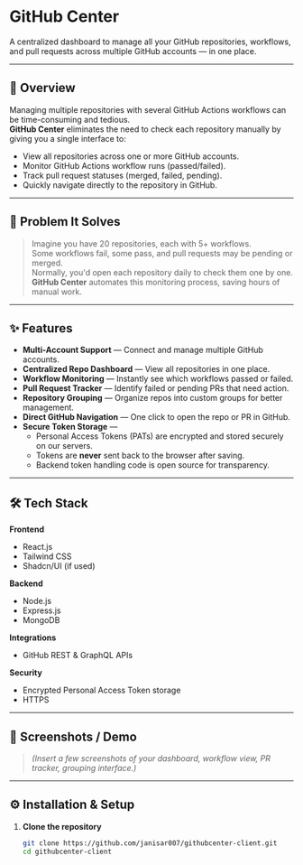 # GitHub Center

A centralized dashboard to manage all your GitHub repositories, workflows, and pull requests across multiple GitHub accounts — in one place.

---

## 🚀 Overview

Managing multiple repositories with several GitHub Actions workflows can be time-consuming and tedious.  
**GitHub Center** eliminates the need to check each repository manually by giving you a single interface to:

- View all repositories across one or more GitHub accounts.
- Monitor GitHub Actions workflow runs (passed/failed).
- Track pull request statuses (merged, failed, pending).
- Quickly navigate directly to the repository in GitHub.

---

## 🎯 Problem It Solves

> Imagine you have 20 repositories, each with 5+ workflows.  
> Some workflows fail, some pass, and pull requests may be pending or merged.  
> Normally, you'd open each repository daily to check them one by one.  
> **GitHub Center** automates this monitoring process, saving hours of manual work.

---

## ✨ Features

- **Multi-Account Support** — Connect and manage multiple GitHub accounts.
- **Centralized Repo Dashboard** — View all repositories in one place.
- **Workflow Monitoring** — Instantly see which workflows passed or failed.
- **Pull Request Tracker** — Identify failed or pending PRs that need action.
- **Repository Grouping** — Organize repos into custom groups for better management.
- **Direct GitHub Navigation** — One click to open the repo or PR in GitHub.
- **Secure Token Storage** —  
  - Personal Access Tokens (PATs) are encrypted and stored securely on our servers.
  - Tokens are **never** sent back to the browser after saving.
  - Backend token handling code is open source for transparency.

---

## 🛠 Tech Stack

**Frontend**  
- React.js  
- Tailwind CSS  
- Shadcn/UI (if used)  

**Backend**  
- Node.js  
- Express.js  
- MongoDB  

**Integrations**  
- GitHub REST & GraphQL APIs  

**Security**  
- Encrypted Personal Access Token storage  
- HTTPS  

---

## 📸 Screenshots / Demo

> _(Insert a few screenshots of your dashboard, workflow view, PR tracker, grouping interface.)_

---

## ⚙️ Installation & Setup

1. **Clone the repository**  
   ```bash
   git clone https://github.com/janisar007/githubcenter-client.git
   cd githubcenter-client
